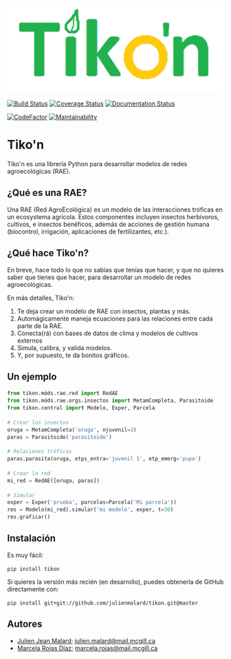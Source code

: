 ![Tiko'n](docs/source/_estático/imágenes/logos/Logo_Tikon.png)

[![Build Status](https://travis-ci.org/julienmalard/Tikon.svg?branch=master)](https://travis-ci.org/julienmalard/Tikon)
[![Coverage Status](https://coveralls.io/repos/github/julienmalard/Tikon/badge.svg?branch=master)](https://coveralls.io/github/julienmalard/Tikon?branch=master)
[![Documentation Status](https://readthedocs.org/projects/tikon/badge/?version=latest)](https://tikon.readthedocs.io/ur/latest/?badge=latest)

[![CodeFactor](https://www.codefactor.io/repository/github/julienmalard/tikon/badge)](https://www.codefactor.io/repository/github/julienmalard/tikon)
[![Maintainability](https://api.codeclimate.com/v1/badges/855ebb601a34ec094956/maintainability)](https://codeclimate.com/github/julienmalard/Tikon/maintainability)

# Tiko'n

Tiko'n es una librería Python para desarrollar modelos de redes agroecológicas (RAE).

## ¿Qué es una RAE?
Una RAE (Red AgroEcológica) es un modelo de las interacciones tróficas en un ecosystema agrícola.
Estos componentes incluyen insectos herbívoros, cultivos, e insectos benéficos, además de acciones de gestión humana
(biocontrol, irrigación, aplicaciones de fertilizantes, etc.).

## ¿Qué hace Tiko'n?
En breve, hace todo lo que no sabías que tenías que hacer, y que no quieres saber que tienes que hacer,
para desarrollar un modelo de redes agroecológicas.

En más detalles, Tiko'n:

1. Te deja crear un modelo de RAE con insectos, plantas y más.
2. Automágicamente maneja ecuaciones para las relaciones entre cada parte de la RAE.
3. Conecta(rá) con bases de datos de clima y modelos de cultivos externos
4. Simula, calibra, y valida modelos.
5. Y, por supuesto, te da bonitos gráficos.

## Un ejemplo
```python
from tikon.móds.rae.red import RedAE
from tikon.móds.rae.orgs.insectos import MetamCompleta, Parasitoide
from tikon.central import Modelo, Exper, Parcela

# Crear los insectos
oruga = MetamCompleta('oruga', njuvenil=3)
paras = Parasitoide('parasitoide')

# Relaciones tróficas
paras.parasita(oruga, etps_entra='juvenil 1', etp_emerg='pupa')

# Crear la red
mi_red = RedAE([oruga, paras])

# Simular
exper = Exper('prueba', parcelas=Parcela('Mi parcela'))
res = Modelo(mi_red).simular('mi modelo', exper, t=30)
res.graficar()

```

## Instalación

Es muy fácil:

   `pip install tikon`

Si quieres la versión más recién (en desarrollo), puedes obtenerla de GitHub directamente con:

   `pip install git+git://github.com/julienmalard/tikon.git@master`

## Autores

* [Julien Jean Malard](https://www.researchgate.net/profile/Julien-Malard-Adam); julien.malard@mail.mcgill.ca
* [Marcela Rojas Díaz](https://www.researchgate.net/profile/Marcela-Rojas-4); marcela.rojas@mail.mcgill.ca

